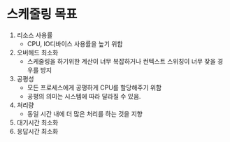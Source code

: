 # 스케줄링 목표

1. 리소스 사용률
   - CPU, IO디바이스 사용률을 높기 위함
2. 오버헤드 최소화
   - 스케줄링을 하기위한 계산이 너무 복잡하거나 컨텍스트 스위칭이 너무 잦을 경우를 방지
3. 공평성
    - 모든 프로세스에게 공평하게 CPU를 할당해주기 위함
    - 공평의 의미는 시스템에 따라 달라질 수 있음.
4. 처리량
    - 동일 시간 내에 더 많은 처리를 하는 것을 지향
5. 대기시간 최소화
6. 응답시간 최소화